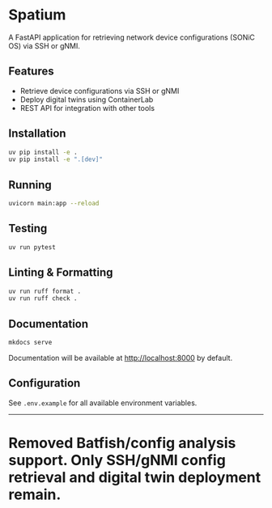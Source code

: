 # Spatium

A FastAPI application for retrieving network device configurations (SONiC OS) via SSH or gNMI.

## Features

- Retrieve device configurations via SSH or gNMI
- Deploy digital twins using ContainerLab
- REST API for integration with other tools

## Installation

```bash
uv pip install -e .
uv pip install -e ".[dev]"
```

## Running

```bash
uvicorn main:app --reload
```

## Testing

```bash
uv run pytest
```

## Linting & Formatting

```bash
uv run ruff format .
uv run ruff check .
```

## Documentation

```bash
mkdocs serve
```
Documentation will be available at [http://localhost:8000](http://localhost:8000) by default.

## Configuration

See `.env.example` for all available environment variables.

---
# Removed Batfish/config analysis support. Only SSH/gNMI config retrieval and digital twin deployment remain.